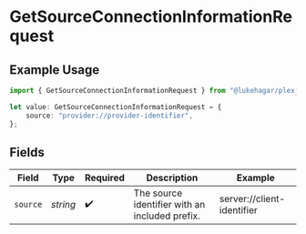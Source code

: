 # GetSourceConnectionInformationRequest

## Example Usage

```typescript
import { GetSourceConnectionInformationRequest } from "@lukehagar/plexjs";

let value: GetSourceConnectionInformationRequest = {
    source: "provider://provider-identifier",
};
```

## Fields

| Field                                          | Type                                           | Required                                       | Description                                    | Example                                        |
| ---------------------------------------------- | ---------------------------------------------- | ---------------------------------------------- | ---------------------------------------------- | ---------------------------------------------- |
| `source`                                       | *string*                                       | :heavy_check_mark:                             | The source identifier with an included prefix. | server://client-identifier                     |
